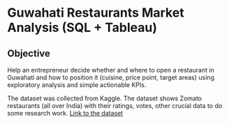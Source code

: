 # Guwahati Restaurants Market Analysis (SQL + Tableau)

## Objective
Help an entrepreneur decide whether and where to open a restaurant in Guwahati and how to position it (cuisine, price point, target areas) using exploratory analysis and simple actionable KPIs.

The dataset was collected from Kaggle. The dataset shows Zomato restaurants (all over India) with their ratings, votes, other crucial data to do some research work.
[Link to the dataset](https://www.kaggle.com/datasets/rabhar/zomato-restaurants-in-india)

